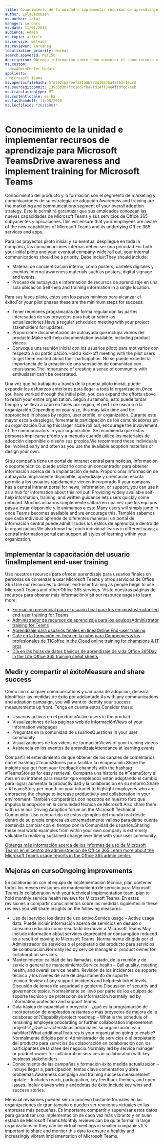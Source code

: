 ```yaml
---
title: Conocimiento de la unidad e implementar recursos de aprendizaje para Microsoft Teams
author: LolaJacobsen
ms.author: lolaj
manager: serdars
ms.date: 11/01/2018
audience: Admin
ms.topic: article
ms.service: msteams
ms.reviewer: karuanag
localization_priority: Normal
search.appverid: MET150
description: Obtenga información sobre cómo aumentar el conocimiento e implementar un programa de aprendizaje para la adopción de Microsoft Teams.
ms.custom:
- NewAdminCenter_Update
appliesto:
- Microsoft Teams
ms.openlocfilehash: 5fe5e2cb270efa81b6b773d193d6a48f63c19cc0
ms.sourcegitcommit: 139b3d3b7fcc1dd7fba7fd14ff34e4ffdfcc7eeb
ms.translationtype: MT
ms.contentlocale: es-ES
ms.lasthandoff: 11/08/2018
ms.locfileid: "26216061"
---
```

# <a name="drive-awareness-and-implement-training-for-microsoft-teams"></a><span data-ttu-id="8f6a1-103">Conocimiento de la unidad e implementar recursos de aprendizaje para Microsoft Teams</span><span class="sxs-lookup"><span data-stu-id="8f6a1-103">Drive awareness and implement training for Microsoft Teams</span></span>

<span data-ttu-id="8f6a1-104">Conocimiento del producto y la formación son el segmento de marketing y comunicaciones de su estrategia de adopción.</span><span class="sxs-lookup"><span data-stu-id="8f6a1-104">Awareness and training are the marketing and communications segment of your overall adoption strategy.</span></span> <span data-ttu-id="8f6a1-105">Esto le permitirá garantizar que sus empleados conozcan las nuevas capacidades de Microsoft Teams y sus servicios de Office 365 subyacentes y aplicaciones.</span><span class="sxs-lookup"><span data-stu-id="8f6a1-105">This will ensure that your employees are aware of the new capabilities of Microsoft Teams and its underlying Office 365 services and apps.</span></span>
   
<span data-ttu-id="8f6a1-106">Para los proyectos piloto inicial y su eventual despliegue en toda la compañía, las comunicaciones internas deben ser una prioridad.</span><span class="sxs-lookup"><span data-stu-id="8f6a1-106">For both your initial pilots and your eventual company-wide roll out, your internal communications should be a priority.</span></span> <span data-ttu-id="8f6a1-107">Debe incluir:</span><span class="sxs-lookup"><span data-stu-id="8f6a1-107">They should include:</span></span>

- <span data-ttu-id="8f6a1-108">Material de concientización interno, como posters, carteles digitales y eventos.</span><span class="sxs-lookup"><span data-stu-id="8f6a1-108">Internal awareness materials such as posters, digital signage and events.</span></span>
- <span data-ttu-id="8f6a1-109">Proceso de autoayuda e información de recursos de aprendizaje en una sola ubicación.</span><span class="sxs-lookup"><span data-stu-id="8f6a1-109">Self-help and training information in a single location.</span></span>

<span data-ttu-id="8f6a1-110">Para sus fases piloto, estos son los pasos mínimos para alcanzar el éxito:</span><span class="sxs-lookup"><span data-stu-id="8f6a1-110">For your pilot phases these are the minimum steps for success:</span></span>

- <span data-ttu-id="8f6a1-111">Tener reuniones programadas de forma regular con las partes interesadas de sus proyectos para hablar sobre las actualizaciones.</span><span class="sxs-lookup"><span data-stu-id="8f6a1-111">Have a regular scheduled meeting with your project stakeholders for updates.</span></span>
- <span data-ttu-id="8f6a1-112">Proporcione documentación de autoayuda que incluya vídeos del producto.</span><span class="sxs-lookup"><span data-stu-id="8f6a1-112">Make self-help documentation available, including product videos.</span></span>
- <span data-ttu-id="8f6a1-113">Convoque una reunión inicial con los usuarios piloto para motivarlos con respecto a su participación.</span><span class="sxs-lookup"><span data-stu-id="8f6a1-113">Hold a kick-off meeting with the pilot users to get them excited about their participation.</span></span> <span data-ttu-id="8f6a1-114">No se puede exceder la importancia de la creación de una sensación de comunidad con entusiasmo.</span><span class="sxs-lookup"><span data-stu-id="8f6a1-114">The importance of creating a sense of community with enthusiasm can't be overstated.</span></span>

<span data-ttu-id="8f6a1-115">Una vez que ha trabajado a través de la prueba piloto inicial, puede expandir los esfuerzos anteriores para llegar a toda la organización.</span><span class="sxs-lookup"><span data-stu-id="8f6a1-115">Once you have worked through the initial pilot, you can expand the efforts above to reach your entire organization.</span></span> <span data-ttu-id="8f6a1-116">Según su tamaño, esto puede tardar tiempo y se lleva a cabo en fases por región, el perfil de usuario o la organización.</span><span class="sxs-lookup"><span data-stu-id="8f6a1-116">Depending on your size, this may take time and be approached in phases by region, user profile, or organization.</span></span> <span data-ttu-id="8f6a1-117">Durante este mayor escala desplegar, fomentar la participación de los comunicadores en su organización.</span><span class="sxs-lookup"><span data-stu-id="8f6a1-117">During this larger scale roll out, encourage the involvement of the communicators in your organization.</span></span> <span data-ttu-id="8f6a1-118">Se recomienda que estas personas implicarse pronto y a menudo cuando utilice los materiales de adopción disponible o diseño sus propios.</span><span class="sxs-lookup"><span data-stu-id="8f6a1-118">We recommend these individuals be involved early and often as you use the available adoption materials or design your own.</span></span>

<span data-ttu-id="8f6a1-119">Si su compañía tiene un portal de intranet central para noticias, información o soporte técnico, puede utilizarlo como un concentrador para obtener información acerca de la implantación de este. Proporcionar información de autoayuda ampliamente disponible, aprendizaje y orientación escrita permite a los usuarios rápidamente vienen incorporado.</span><span class="sxs-lookup"><span data-stu-id="8f6a1-119">If your company has a central intranet portal for news, information, or support, you can use it as a hub for information about this roll out. Providing widely available self-help information, training, and written guidance lets users quickly come onboard.</span></span> <span data-ttu-id="8f6a1-120">Muchos usuarios simplemente saltará en una vez que los equipos pasa a estar disponible y le animamos a esto.</span><span class="sxs-lookup"><span data-stu-id="8f6a1-120">Many users will simply jump in once Teams becomes available and we encourage this.</span></span> <span data-ttu-id="8f6a1-121">También sabemos que cada individuo aprende de diferentes maneras; un portal de información central puede admitir todos los estilos de aprendizaje dentro de la organización.</span><span class="sxs-lookup"><span data-stu-id="8f6a1-121">We also know that each individual learns in different ways; a central information portal can support all styles of learning within your organization.</span></span>

## <a name="implement-end-user-training"></a><span data-ttu-id="8f6a1-122">Implementar la capacitación del usuario final</span><span class="sxs-lookup"><span data-stu-id="8f6a1-122">Implement end-user training</span></span>

<span data-ttu-id="8f6a1-123">Use nuestros recursos para ofrecer aprendizaje para usuarios finales en personas de comenzar a usar Microsoft Teams y otros servicios de Office 365.</span><span class="sxs-lookup"><span data-stu-id="8f6a1-123">Use our resources to deliver end-user training as people begin to use Microsoft Teams and other Office 365 services.</span></span> <span data-ttu-id="8f6a1-124">Visite nuestras páginas de recursos para obtener más información:</span><span class="sxs-lookup"><span data-stu-id="8f6a1-124">Visit our resource pages to learn more:</span></span>

- [<span data-ttu-id="8f6a1-125">Formación presencial para el usuario final para los equipos</span><span class="sxs-lookup"><span data-stu-id="8f6a1-125">Instructor-led end-user training for Teams</span></span>](instructor-led-training-teams-landing-page.md)
- [<span data-ttu-id="8f6a1-126">Administrador de recursos de aprendizaje para los equipos</span><span class="sxs-lookup"><span data-stu-id="8f6a1-126">Administrator training for Teams</span></span>](itadmin-readiness.md)
- [<span data-ttu-id="8f6a1-127">Aprendizaje para usuarios finales en línea</span><span class="sxs-lookup"><span data-stu-id="8f6a1-127">Online End-user training</span></span>](enduser-training.md)
- [<span data-ttu-id="8f6a1-128">Café en la formación en línea en la nube para Campeones & los profesionales de TI</span><span class="sxs-lookup"><span data-stu-id="8f6a1-128">Coffee in the Cloud online training for champions & IT pros</span></span>](https://aka.ms/CoffeeintheCloud) 
- [<span data-ttu-id="8f6a1-129">Día en las hojas de datos básicos de aprendizaje de vida Office 365</span><span class="sxs-lookup"><span data-stu-id="8f6a1-129">Day in the Life Office 365 training cheat sheets</span></span>](https://aka.ms/O365AdoptionTools)

## <a name="measure-and-share-success"></a><span data-ttu-id="8f6a1-130">Medir y compartir el éxito</span><span class="sxs-lookup"><span data-stu-id="8f6a1-130">Measure and share success</span></span>

<span data-ttu-id="8f6a1-131">Como con cualquier communications y campaña de adopción, deseará identificar las medidas de éxito por adelantado.</span><span class="sxs-lookup"><span data-stu-id="8f6a1-131">As with any communications and adoption campaign, you will want to identify your success measurements up front.</span></span> <span data-ttu-id="8f6a1-132">Tenga en cuenta estos:</span><span class="sxs-lookup"><span data-stu-id="8f6a1-132">Consider these:</span></span>

- <span data-ttu-id="8f6a1-133">Usuarios activos en el producto</span><span class="sxs-lookup"><span data-stu-id="8f6a1-133">Active users in the product</span></span>
- <span data-ttu-id="8f6a1-134">Visualizaciones de las páginas web de información</span><span class="sxs-lookup"><span data-stu-id="8f6a1-134">Views of your information webpages</span></span>
- <span data-ttu-id="8f6a1-135">Preguntas en la comunidad de usuarios</span><span class="sxs-lookup"><span data-stu-id="8f6a1-135">Questions in your user community</span></span>
- <span data-ttu-id="8f6a1-136">Visualizaciones de los vídeos de formación</span><span class="sxs-lookup"><span data-stu-id="8f6a1-136">Views of your training videos</span></span>
- <span data-ttu-id="8f6a1-137">Asistencia en los eventos de aprendizaje</span><span class="sxs-lookup"><span data-stu-id="8f6a1-137">Attendance at learning events</span></span>

<span data-ttu-id="8f6a1-138">Compartir el entendimiento de que obtener de los canales de comentarios con el hashtag #TeamsStories para facilitar la recuperación.</span><span class="sxs-lookup"><span data-stu-id="8f6a1-138">Share the insights you get from your feedback channels with the hashtag #TeamsStories for easy retrieval.</span></span> <span data-ttu-id="8f6a1-139">Comparta una historia de #TeamsStory al mes en su intranet para resaltar qué empleados están adoptando el cambio para lograr aumentar la productividad y la colaboración en su entorno.</span><span class="sxs-lookup"><span data-stu-id="8f6a1-139">Share a #TeamsStory per month on your intranet to highlight employees who are embracing the change to increase productivity and collaboration in your environment.</span></span> <span data-ttu-id="8f6a1-140">También compartirlos con nosotros en nuestro foro que impulsa la adopción en la comunidad técnica de Microsoft.</span><span class="sxs-lookup"><span data-stu-id="8f6a1-140">Also share them with us in our Driving Adoption forum on the Microsoft Technical Community.</span></span> <span data-ttu-id="8f6a1-141">Uso compartido de estos ejemplos del mundo real desde dentro de su propia empresa es extremadamente valioso para darse cuenta sostenida cambiar con el tiempo con la Comunidad de usuarios.</span><span class="sxs-lookup"><span data-stu-id="8f6a1-141">Sharing these real world examples from within your own company is extremely valuable to realizing sustained change over time with your user community.</span></span>

[<span data-ttu-id="8f6a1-142">Obtenga más información acerca de los informes de uso de Microsoft Teams en el centro de administración de Office 365.</span><span class="sxs-lookup"><span data-stu-id="8f6a1-142">Learn more about the Microsoft Teams usage reports in the Office 365 admin center.</span></span>](teams-activity-reports.md)

## <a name="ongoing-improvements"></a><span data-ttu-id="8f6a1-143">Mejoras en curso</span><span class="sxs-lookup"><span data-stu-id="8f6a1-143">Ongoing improvements</span></span>

<span data-ttu-id="8f6a1-144">En colaboración con el equipo de implementación técnica, plan contener todos los meses revisiones de mantenimiento de servicio para Microsoft Teams.</span><span class="sxs-lookup"><span data-stu-id="8f6a1-144">In collaboration with your technical implementation team, plan to hold monthly service health reviews for Microsoft Teams.</span></span> <span data-ttu-id="8f6a1-145">En estas revisiones a compartir conocimientos sobre las medidas siguientes:</span><span class="sxs-lookup"><span data-stu-id="8f6a1-145">In these reviews you will share insights on the following measures:</span></span>

- <span data-ttu-id="8f6a1-146">Uso del servicio: los datos de uso activo.</span><span class="sxs-lookup"><span data-stu-id="8f6a1-146">Service usage – Active usage data.</span></span> <span data-ttu-id="8f6a1-147">Puede incluir información acerca de servicios en desuso o consumo reducido como resultado de mover a Microsoft Teams.</span><span class="sxs-lookup"><span data-stu-id="8f6a1-147">May include information about services deprecated or consumption reduced as a result of moving to Microsoft Teams.</span></span>  <span data-ttu-id="8f6a1-148">Normalmente dirigida por el Administrador de servicios o el propietario del producto para servicios de colaboración.</span><span class="sxs-lookup"><span data-stu-id="8f6a1-148">Normally led by service manager or product owner for collaboration services.</span></span>
- <span data-ttu-id="8f6a1-149">Mantenimiento: calidad de las llamadas, estado, de la reunión y de servicio general de mantenimiento.</span><span class="sxs-lookup"><span data-stu-id="8f6a1-149">Service health – Call quality, meeting health, and overall service health.</span></span> <span data-ttu-id="8f6a1-150">Revisión de los incidentes de soporte técnico y los niveles de vale de departamento de soporte técnico.</span><span class="sxs-lookup"><span data-stu-id="8f6a1-150">Review of any support incidents and helpdesk ticket levels.</span></span> <span data-ttu-id="8f6a1-151">Discusión de temas de seguridad y gobierno.</span><span class="sxs-lookup"><span data-stu-id="8f6a1-151">Discussion of security and governance topics.</span></span> <span data-ttu-id="8f6a1-152">Normalmente se llevó por parte de los equipos de soporte técnico y de protección de información.</span><span class="sxs-lookup"><span data-stu-id="8f6a1-152">Normally led by information protection and support teams.</span></span> 
- <span data-ttu-id="8f6a1-153">Guía básica de capacidad o proyecto – ¿qué es la programación de incorporación de empleados restantes o más proyectos de mejora de la colaboración?</span><span class="sxs-lookup"><span data-stu-id="8f6a1-153">Capability/project roadmap – What is the schedule of remaining employee onboarding or further collaboration improvement projects?</span></span> <span data-ttu-id="8f6a1-154">¿Qué características adicionales su organización va a habilitar?</span><span class="sxs-lookup"><span data-stu-id="8f6a1-154">What additional features is your organization going to enable?</span></span> <span data-ttu-id="8f6a1-155">Normalmente dirigida por el Administrador de servicios o el propietario del producto para servicios de colaboración en colaboración con los participantes de la clave del negocio.</span><span class="sxs-lookup"><span data-stu-id="8f6a1-155">Normally led by service manager or product owner for collaboration services in collaboration with key business stakeholders.</span></span> 
- <span data-ttu-id="8f6a1-156">Conocimiento de las campañas y formación éxito medida actualización – incluye llegar a, participación, temas clave comentarios y abra problemas.</span><span class="sxs-lookup"><span data-stu-id="8f6a1-156">Awareness campaign and training success measurement update – Includes reach, participation, key feedback themes, and open issues.</span></span> <span data-ttu-id="8f6a1-157">Incluir claves wins y anécdotas de éxito.</span><span class="sxs-lookup"><span data-stu-id="8f6a1-157">Include key wins and success stories.</span></span>
 
<span data-ttu-id="8f6a1-158">Mensual revisiones pueden ser un proceso bastante formales en las organizaciones de gran tamaño o pueden ser reuniones virtuales en las empresas más pequeñas. Es importante compartir y supervisar estos datos para garantizar una implementación de cada vez más vibrante y en buen estada de Microsoft Teams.</span><span class="sxs-lookup"><span data-stu-id="8f6a1-158">Monthly reviews can be quite formal in large organizations or they can be virtual meetings in smaller companies.It's important to share and monitor this data to ensure a healthy and increasingly vibrant implementation of Microsoft Teams.</span></span> 
